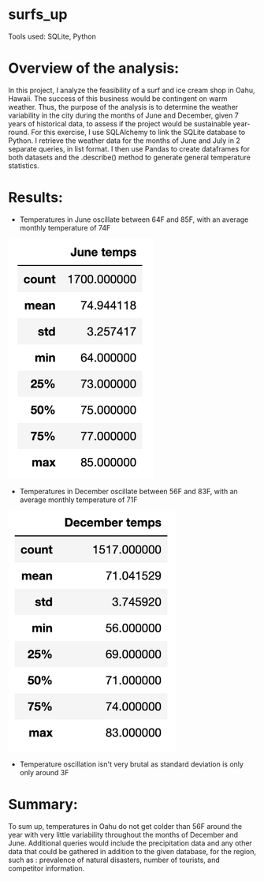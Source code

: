 # surfs_up
Tools used: SQLite, Python

# Overview of the analysis: 
In this project, I analyze the feasibility of a surf and ice cream shop in Oahu, Hawaii. The success of this business would be contingent on warm weather. Thus, the purpose of the analysis is to determine the weather variability in the city during the months of June and December, given 7 years of historical data, to assess if the project would be sustainable year-round. For this exercise, I use SQLAlchemy to link the SQLite database to Python. I retrieve the weather data for the months of June and July in 2 separate queries, in list format. I then use Pandas to create dataframes for both datasets and the .describe() method to generate general temperature statistics.

# Results: 
* Temperatures in June oscillate between 64F and 85F, with an average monthly temperature of 74F

![June](/Resources/June_temps.png)

* Temperatures in December oscillate between 56F and 83F, with an average monthly temperature of 71F

![Dec](/Resources/Dec_temps.png)

* Temperature oscillation isn't very brutal as standard deviation is only only around 3F

# Summary: 
To sum up, temperatures in Oahu do not get colder than 56F around the year with very little variability throughout the months of December and June. Additional queries would include the precipitation data and any other data that could be gathered in addition to the given database, for the region, such as : prevalence of natural disasters, number of tourists, and competitor information. 


